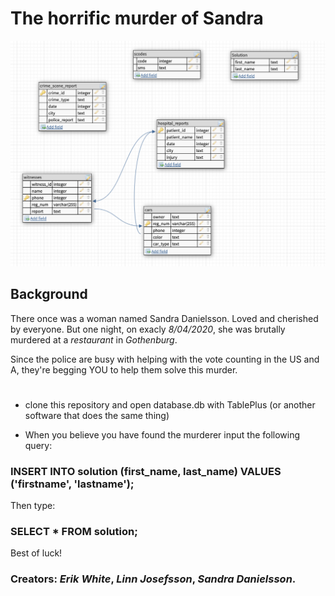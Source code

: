 # **The horrific murder of Sandra**

<img src="https://github.com/nausea87/SQL/blob/main/design.png">

## Background

There once was a woman named Sandra Danielsson. Loved and cherished
by everyone. But one night, on exacly _8/04/2020_, she was brutally murdered at a
_restaurant_ in _Gothenburg_.

Since the police are busy with helping with the vote counting
in the US and A, they're begging YOU to help them solve this murder.

#

- clone this repository and open database.db with TablePlus (or another
  software that does the same thing)

- When you believe you have found the murderer input the following query:

### INSERT INTO solution (first_name, last_name) VALUES ('firstname', 'lastname');

Then type:

### SELECT \* FROM solution;

Best of luck!

### **Creators**: _Erik White_, _Linn Josefsson_, _Sandra Danielsson_.
